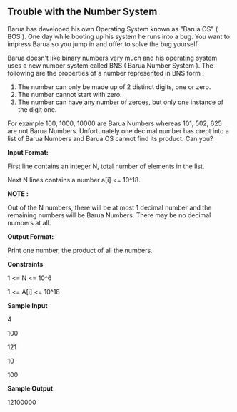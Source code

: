 ## Trouble with the Number System
Barua has developed his own Operating System known as "Barua OS" ( BOS ). One day while booting up his system he runs into a bug. You want to impress Barua so you jump in and offer to solve the bug yourself.

Barua doesn't like binary numbers very much and his operating system uses a new number system called BNS ( Barua Number System ).
The following are the properties of a number represented in BNS form :

1. The number can only be made up of 2 distinct digits, one or zero.
2. The number cannot start with zero.
3. The number can have any number of zeroes, but only one instance of the digit one.

For example 100, 1000, 10000 are Barua Numbers whereas 101, 502, 625 are not Barua Numbers. Unfortunately one decimal number has crept into a list of Barua Numbers and Barua OS cannot find its product. Can you?

__Input Format:__

First line contains an integer N, total number of elements in the list.

Next N lines contains a number a[i] <= 10^18.

__NOTE :__

Out of the N numbers, there will be at most 1 decimal number and the remaining numbers will be Barua Numbers.
There may be no decimal numbers at all.

__Output Format:__ 

Print one number, the product of all the numbers.

__Constraints__

1 <= N <= 10^6

1 <= A[i] <= 10^18

__Sample Input__

4

100

121

10

100

__Sample Output__

12100000
